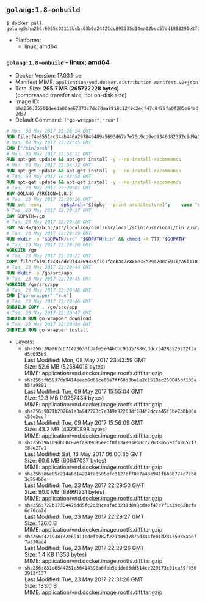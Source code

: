 ## `golang:1.8-onbuild`

```console
$ docker pull golang@sha256:6955c02113bcba03b0a24421cc893335d14ea02bcc57dd1838295e8f03cb5c51
```

-	Platforms:
	-	linux; amd64

### `golang:1.8-onbuild` - linux; amd64

-	Docker Version: 17.03.1-ce
-	Manifest MIME: `application/vnd.docker.distribution.manifest.v2+json`
-	Total Size: **265.7 MB (265722228 bytes)**  
	(compressed transfer size, not on-disk size)
-	Image ID: `sha256:35501deeda86ae67373c7dc70aa8918c1240c2edf47d8478fa0f205a64ad2d37`
-	Default Command: `["go-wrapper","run"]`

```dockerfile
# Mon, 08 May 2017 23:28:14 GMT
ADD file:f4e6551ac34ab446a297849489a5693d67a7e76c9cb9ed9346d82392c9d9a5fe in / 
# Mon, 08 May 2017 23:28:15 GMT
CMD ["/bin/bash"]
# Mon, 08 May 2017 23:53:11 GMT
RUN apt-get update && apt-get install -y --no-install-recommends 		ca-certificates 		curl 		wget 	&& rm -rf /var/lib/apt/lists/*
# Mon, 08 May 2017 23:54:32 GMT
RUN apt-get update && apt-get install -y --no-install-recommends 		bzr 		git 		mercurial 		openssh-client 		subversion 				procps 	&& rm -rf /var/lib/apt/lists/*
# Tue, 09 May 2017 16:43:54 GMT
RUN apt-get update && apt-get install -y --no-install-recommends 		g++ 		gcc 		libc6-dev 		make 		pkg-config 	&& rm -rf /var/lib/apt/lists/*
# Tue, 23 May 2017 22:20:01 GMT
ENV GOLANG_VERSION=1.8.2
# Tue, 23 May 2017 22:20:16 GMT
RUN set -eux; 		dpkgArch="$(dpkg --print-architecture)"; 	case "${dpkgArch##*-}" in 		ppc64el) goRelArch='linux-ppc64le'; goRelSha256='031035eab11903237e02007fc69c085bd4769ff2e2aa5e9af427ddaed3d37e2b' ;; 		i386) goRelArch='linux-386'; goRelSha256='00bc94606610bf25c660d6106fa8e61cca6a276c046f3ceb9091053e99ceebe9' ;; 		s390x) goRelArch='linux-s390x'; goRelSha256='f091afb86501191270e14a653a056e8e7635e18a72e43cfbd13093b2482ca7a8' ;; 		armhf) goRelArch='linux-armv6l'; goRelSha256='a1942b2833e7d2685d7dbb7ac81c66125c351f24c7f006e8ae4a4283905257d1' ;; 		amd64) goRelArch='linux-amd64'; goRelSha256='5477d6c9a4f96fa120847fafa88319d7b56b5d5068e41c3587eebe248b939be7' ;; 		*) goRelArch='src'; goRelSha256='e10401faaa8ae29dbe87349c1814b07b1903d453f822215d7b274bbc335cbf79'; 			echo >&2; echo >&2 "warning: current architecture ($dpkgArch) does not have a corresponding Go binary release; will be building from source"; echo >&2 ;; 	esac; 		url="https://golang.org/dl/go${GOLANG_VERSION}.${goRelArch}.tar.gz"; 	wget -O go.tgz "$url"; 	echo "${goRelSha256} *go.tgz" | sha256sum -c -; 	tar -C /usr/local -xzf go.tgz; 	rm go.tgz; 		if [ "$goRelArch" = 'src' ]; then 		echo >&2; 		echo >&2 'error: UNIMPLEMENTED'; 		echo >&2 'TODO install golang-any from jessie-backports for GOROOT_BOOTSTRAP (and uninstall after build)'; 		echo >&2; 		exit 1; 	fi; 		export PATH="/usr/local/go/bin:$PATH"; 	go version
# Tue, 23 May 2017 22:20:17 GMT
ENV GOPATH=/go
# Tue, 23 May 2017 22:20:18 GMT
ENV PATH=/go/bin:/usr/local/go/bin:/usr/local/sbin:/usr/local/bin:/usr/sbin:/usr/bin:/sbin:/bin
# Tue, 23 May 2017 22:20:19 GMT
RUN mkdir -p "$GOPATH/src" "$GOPATH/bin" && chmod -R 777 "$GOPATH"
# Tue, 23 May 2017 22:20:20 GMT
WORKDIR /go
# Tue, 23 May 2017 22:20:21 GMT
COPY file:f6191f2c86edc9343569339f101facba47e886e33e29d70da6916ca6b1101a53 in /usr/local/bin/ 
# Tue, 23 May 2017 22:20:44 GMT
RUN mkdir -p /go/src/app
# Tue, 23 May 2017 22:20:45 GMT
WORKDIR /go/src/app
# Tue, 23 May 2017 22:20:46 GMT
CMD ["go-wrapper" "run"]
# Tue, 23 May 2017 22:20:46 GMT
ONBUILD COPY . /go/src/app
# Tue, 23 May 2017 22:20:47 GMT
ONBUILD RUN go-wrapper download
# Tue, 23 May 2017 22:20:48 GMT
ONBUILD RUN go-wrapper install
```

-	Layers:
	-	`sha256:10a267c67f423630f3afe5e04bbbc93d578861ddcc54283526222f3ad5e895b9`  
		Last Modified: Mon, 08 May 2017 23:43:59 GMT  
		Size: 52.6 MB (52584016 bytes)  
		MIME: application/vnd.docker.image.rootfs.diff.tar.gzip
	-	`sha256:fb5937da9414eeab6d68ce06a7ff60d8be1e2c1518ac2588d5df135ab54a9801`  
		Last Modified: Tue, 09 May 2017 15:55:04 GMT  
		Size: 19.3 MB (19267434 bytes)  
		MIME: application/vnd.docker.image.rootfs.diff.tar.gzip
	-	`sha256:9021b2326a1e3a942223c7e349a92203df184f2dcca45f5be7b0b80ac50e2ccf`  
		Last Modified: Tue, 09 May 2017 15:56:09 GMT  
		Size: 43.2 MB (43230898 bytes)  
		MIME: application/vnd.docker.image.rootfs.diff.tar.gzip
	-	`sha256:96109dbc0c87efa909696eecf0f13ae03eb8c777638a5593f49652f718ae27a1`  
		Last Modified: Sat, 13 May 2017 06:00:35 GMT  
		Size: 60.6 MB (60647037 bytes)  
		MIME: application/vnd.docker.image.rootfs.diff.tar.gzip
	-	`sha256:86e85c214a6d14204fa0505efc3127bf70e7a48e941f6b0b774c7cb83c954b0e`  
		Last Modified: Tue, 23 May 2017 22:29:50 GMT  
		Size: 90.0 MB (89991231 bytes)  
		MIME: application/vnd.docker.image.rootfs.diff.tar.gzip
	-	`sha256:722b17304476dd5fc2d68caafa63231d098cd0ef47e7f1a39c62bcfa6c70ca7d`  
		Last Modified: Tue, 23 May 2017 22:29:27 GMT  
		Size: 126.0 B  
		MIME: application/vnd.docker.image.rootfs.diff.tar.gzip
	-	`sha256:421938132e69411cdefb982f221b091787ad344fe01d23475935aa677a330ac4`  
		Last Modified: Tue, 23 May 2017 22:29:26 GMT  
		Size: 1.4 KB (1353 bytes)  
		MIME: application/vnd.docker.image.rootfs.diff.tar.gzip
	-	`sha256:831e8544251c36414398a6fbb5ddde85dd514ce229173c01ca59f0503912f137`  
		Last Modified: Tue, 23 May 2017 22:31:26 GMT  
		Size: 133.0 B  
		MIME: application/vnd.docker.image.rootfs.diff.tar.gzip
